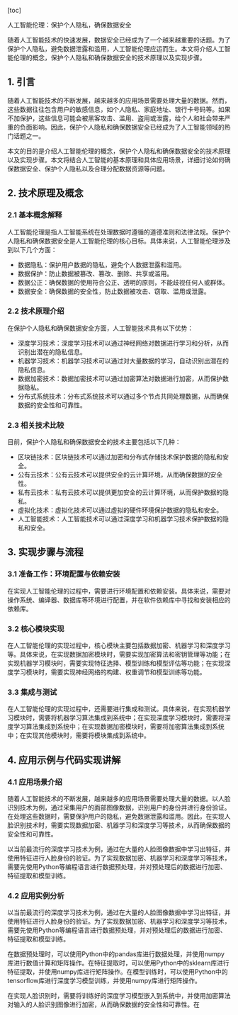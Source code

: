 
[toc]                    
                
                
人工智能伦理：保护个人隐私，确保数据安全

随着人工智能技术的快速发展，数据安全已经成为了一个越来越重要的话题。为了保护个人隐私，避免数据泄露和滥用，人工智能伦理应运而生。本文将介绍人工智能伦理的概念，保护个人隐私和确保数据安全的技术原理以及实现步骤。

## 1. 引言

随着人工智能技术的不断发展，越来越多的应用场景需要处理大量的数据。然而，这些数据往往包含用户的敏感信息，如个人隐私、家庭地址、银行卡号码等。如果不加保护，这些信息可能会被黑客攻击、滥用、盗用或泄露，给个人和社会带来严重的负面影响。因此，保护个人隐私和确保数据安全已经成为了人工智能领域的热门话题之一。

本文的目的是介绍人工智能伦理的概念，保护个人隐私和确保数据安全的技术原理以及实现步骤。本文将结合人工智能的基本原理和具体应用场景，详细讨论如何确保数据安全、保护个人隐私以及合理分配数据资源等问题。

## 2. 技术原理及概念

### 2.1 基本概念解释

人工智能伦理是指人工智能系统在处理数据时遵循的道德准则和法律法规。保护个人隐私和确保数据安全是人工智能伦理的核心目标。具体来说，人工智能伦理涉及到以下几个方面：

- 数据隐私：保护用户数据的隐私，避免个人数据泄露和滥用。
- 数据保护：防止数据被篡改、篡改、删除、共享或滥用。
- 数据公正：确保数据的使用符合公正、透明的原则，不能歧视任何人或群体。
- 数据安全：确保数据的安全性，防止数据被攻击、窃取、滥用或泄露。

### 2.2 技术原理介绍

在保护个人隐私和确保数据安全方面，人工智能技术具有以下优势：

- 深度学习技术：深度学习技术可以通过神经网络对数据进行学习和分析，从而识别出潜在的隐私信息。
- 机器学习技术：机器学习技术可以通过对大量数据的学习，自动识别出潜在的隐私信息。
- 数据加密技术：数据加密技术可以通过加密算法对数据进行加密，从而保护数据隐私。
- 分布式系统技术：分布式系统技术可以通过多个节点共同处理数据，从而确保数据的安全性和可靠性。

### 2.3 相关技术比较

目前，保护个人隐私和确保数据安全的技术主要包括以下几种：

- 区块链技术：区块链技术可以通过加密和分布式存储技术保护数据的隐私和安全。
- 公有云技术：公有云技术可以提供安全的云计算环境，从而确保数据的安全性。
- 私有云技术：私有云技术可以提供更加安全的云计算环境，从而保护数据的隐私。
- 虚拟化技术：虚拟化技术可以通过虚拟的硬件环境保护数据的隐私和安全。
- 人工智能技术：人工智能技术可以通过深度学习和机器学习技术保护数据的隐私和安全。

## 3. 实现步骤与流程

### 3.1 准备工作：环境配置与依赖安装

在实现人工智能伦理的过程中，需要进行环境配置和依赖安装。具体来说，需要对操作系统、编译器、数据库等环境进行配置，并在软件依赖库中寻找和安装相应的依赖库。

### 3.2 核心模块实现

在人工智能伦理的实现过程中，核心模块主要包括数据加密、机器学习和深度学习等。具体来说，在实现数据加密模块时，需要实现加密算法和密钥管理等功能；在实现机器学习模块时，需要实现特征选择、模型训练和模型评估等功能；在实现深度学习模块时，需要实现神经网络的构建、权重调节和模型训练等功能。

### 3.3 集成与测试

在人工智能伦理的实现过程中，还需要进行集成和测试。具体来说，在实现机器学习模块时，需要将机器学习算法集成到系统中；在实现深度学习模块时，需要将深度学习算法集成到系统中；在实现数据加密模块时，需要将加密算法集成到系统中；在实现其他模块时，需要将模块集成到系统中。

## 4. 应用示例与代码实现讲解

### 4.1 应用场景介绍

随着人工智能技术的不断发展，越来越多的应用场景需要处理大量的数据。以人脸识别技术为例，通过采集用户的面部图像数据，识别用户的身份并进行身份验证。在处理这些数据时，需要保护用户的隐私，避免数据泄露和滥用。因此，在实现人脸识别技术时，需要实现数据加密、机器学习和深度学习等技术，从而确保数据的安全性和可靠性。

以当前最流行的深度学习技术为例，通过在大量的人脸图像数据中学习出特征，并使用特征进行人脸身份的验证。为了实现数据加密、机器学习和深度学习等技术，需要先使用Python等编程语言进行数据预处理，并对预处理后的数据进行加密、特征提取和模型训练。

### 4.2 应用实例分析

以当前最流行的深度学习技术为例，通过在大量的人脸图像数据中学习出特征，并使用特征进行人脸身份的验证。为了实现数据加密、机器学习和深度学习等技术，需要先使用Python等编程语言进行数据预处理，并对预处理后的数据进行加密、特征提取和模型训练。

在数据预处理时，可以使用Python中的pandas库进行数据处理，并使用numpy库进行数值计算和矩阵操作。在特征提取时，可以使用Python中的sklearn库进行特征提取，并使用numpy库进行矩阵操作。在模型训练时，可以使用Python中的tensorflow库进行深度学习模型训练，并使用numpy库进行矩阵操作。

在实现人脸识别时，需要将训练好的深度学习模型嵌入到系统中，并使用加密算法对输入的人脸识别图像进行加密，从而确保数据的安全性和可靠性。在

